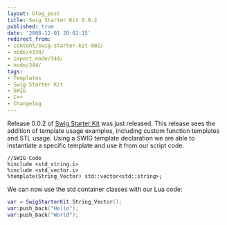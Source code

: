 ```yaml
---
layout: blog_post
title: Swig Starter Kit 0.0.2
published: true
date: '2008-12-01 20:02:15'
redirect_from:
- content/swig-starter-kit-002/
- node/4334/
- import_node/344/
- node/344/
tags:
- Templates
- Swig Starter Kit
- SWIG
- C++
- Changelog
---
```


Release 0.0.2 of [Swig Starter Kit](http://github.com/lefticus/SwigStarterKit) was just released. This release sees the addition of template usage examples, including custom function templates and STL usage. Using a SWIG template declaration we are able to instantiate a specific template and use it from our script code. 

```swig
//SWIG Code 
%include <std_string.i>
%include <std_vector.i>
%template(String_Vector) std::vector<std::string>;
```

We can now use the std container classes with our Lua code: 

```lua
var = SwigStarterKit.String_Vector();  
var:push_back("Hello"); 
var:push_back("World");
```
